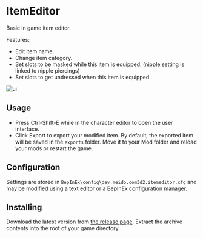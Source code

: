 # ItemEditor

Basic in game item editor.

Features:

- Edit item name.
- Change item category.
- Set slots to be masked while this item is equipped. (nipple setting is linked to nipple piercings)
- Set slots to get undressed when this item is equipped.

![ui](https://github.com/user-attachments/assets/b320f6b1-0b15-4f9c-9666-1a397b85a172)

## Usage

- Press Ctrl-Shift-E while in the character editor to open the user interface.
- Click Export to export your modified item. By default, the exported item will be saved in the `exports` folder. Move it to your Mod folder and reload your mods or restart the game.

## Configuration

Settings are stored in `BepInEx\config\dev.meido.com3d2.itemeditor.cfg` and may be modified using a text editor or a BepInEx configuration manager.

## Installing

Download the latest version from [the release page](../../releases/latest). Extract the archive contents into the root of your game directory.
